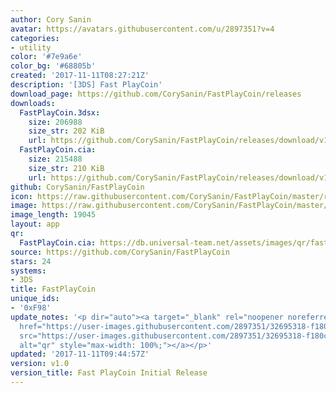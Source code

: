 ```yaml
---
author: Cory Sanin
avatar: https://avatars.githubusercontent.com/u/2897351?v=4
categories:
- utility
color: '#7e9a6e'
color_bg: '#68805b'
created: '2017-11-11T08:27:21Z'
description: '[3DS] Fast PlayCoin'
download_page: https://github.com/CorySanin/FastPlayCoin/releases
downloads:
  FastPlayCoin.3dsx:
    size: 206988
    size_str: 202 KiB
    url: https://github.com/CorySanin/FastPlayCoin/releases/download/v1.0/FastPlayCoin.3dsx
  FastPlayCoin.cia:
    size: 215488
    size_str: 210 KiB
    url: https://github.com/CorySanin/FastPlayCoin/releases/download/v1.0/FastPlayCoin.cia
github: CorySanin/FastPlayCoin
icon: https://raw.githubusercontent.com/CorySanin/FastPlayCoin/master/resource/icon.png
image: https://raw.githubusercontent.com/CorySanin/FastPlayCoin/master/resource/banner.png
image_length: 19045
layout: app
qr:
  FastPlayCoin.cia: https://db.universal-team.net/assets/images/qr/fastplaycoin-cia.png
source: https://github.com/CorySanin/FastPlayCoin
stars: 24
systems:
- 3DS
title: FastPlayCoin
unique_ids:
- '0xF98'
update_notes: '<p dir="auto"><a target="_blank" rel="noopener noreferrer nofollow"
  href="https://user-images.githubusercontent.com/2897351/32695318-f180ce1e-c71d-11e7-96c2-17704b192dfc.png"><img
  src="https://user-images.githubusercontent.com/2897351/32695318-f180ce1e-c71d-11e7-96c2-17704b192dfc.png"
  alt="qr" style="max-width: 100%;"></a></p>'
updated: '2017-11-11T09:44:57Z'
version: v1.0
version_title: Fast PlayCoin Initial Release
---
```


